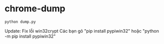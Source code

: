 # chrome-dump

```
python dump.py
```

Update: Fix lỗi win32crypt
Các bạn gõ "pip install pypiwin32" hoặc "python -m pip install pypiwin32"
